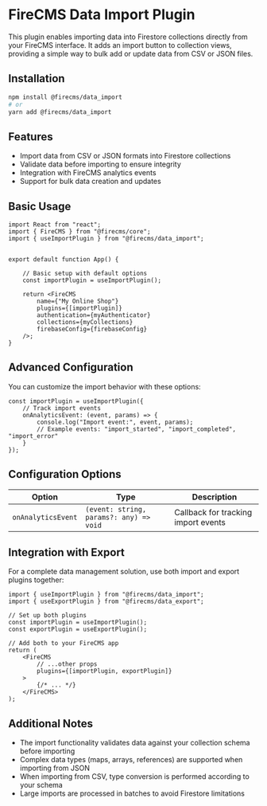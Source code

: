 # FireCMS Data Import Plugin

This plugin enables importing data into Firestore collections directly from your FireCMS interface. It adds an import button to collection views, providing a simple way to bulk add or update data from CSV or JSON files.

## Installation

```bash
npm install @firecms/data_import
# or
yarn add @firecms/data_import
```

## Features

- Import data from CSV or JSON formats into Firestore collections
- Validate data before importing to ensure integrity
- Integration with FireCMS analytics events
- Support for bulk data creation and updates

## Basic Usage

```tsx
import React from "react";
import { FireCMS } from "@firecms/core";
import { useImportPlugin } from "@firecms/data_import";


export default function App() {

    // Basic setup with default options
    const importPlugin = useImportPlugin();

    return <FireCMS
        name={"My Online Shop"}
        plugins={[importPlugin]}
        authentication={myAuthenticator}
        collections={myCollections}
        firebaseConfig={firebaseConfig}
    />;
}
```

## Advanced Configuration

You can customize the import behavior with these options:

```tsx
const importPlugin = useImportPlugin({
    // Track import events
    onAnalyticsEvent: (event, params) => {
        console.log("Import event:", event, params);
        // Example events: "import_started", "import_completed", "import_error"
    }
});
```

## Configuration Options

| Option | Type | Description |
|--------|------|-------------|
| `onAnalyticsEvent` | `(event: string, params?: any) => void` | Callback for tracking import events |

## Integration with Export

For a complete data management solution, use both import and export plugins together:

```tsx
import { useImportPlugin } from "@firecms/data_import";
import { useExportPlugin } from "@firecms/data_export";

// Set up both plugins
const importPlugin = useImportPlugin();
const exportPlugin = useExportPlugin();

// Add both to your FireCMS app
return (
    <FireCMS
        // ...other props
        plugins={[importPlugin, exportPlugin]}
    >
        {/* ... */}
    </FireCMS>
);
```

## Additional Notes

- The import functionality validates data against your collection schema before importing
- Complex data types (maps, arrays, references) are supported when importing from JSON
- When importing from CSV, type conversion is performed according to your schema
- Large imports are processed in batches to avoid Firestore limitations
